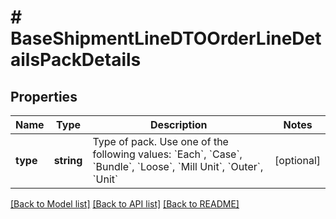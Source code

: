 # # BaseShipmentLineDTOOrderLineDetailsPackDetails

## Properties

Name | Type | Description | Notes
------------ | ------------- | ------------- | -------------
**type** | **string** | Type of pack. Use one of the following values: &#x60;Each&#x60;, &#x60;Case&#x60;, &#x60;Bundle&#x60;, &#x60;Loose&#x60;, &#x60;Mill Unit&#x60;, &#x60;Outer&#x60;, &#x60;Unit&#x60; | [optional]

[[Back to Model list]](../../README.md#models) [[Back to API list]](../../README.md#endpoints) [[Back to README]](../../README.md)
